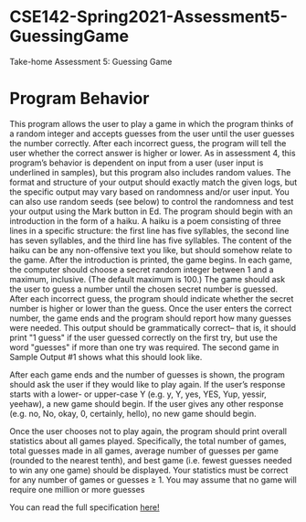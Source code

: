 # CSE142-Spring2021-Assessment5-GuessingGame
Take-home Assessment 5: Guessing Game

# Program Behavior
This program allows the user to play a game in which the program thinks of a random integer and accepts guesses from the user until the user guesses the number correctly. After each incorrect guess, the program will tell the user whether the correct answer is higher or lower. As in assessment 4, this program’s behavior is dependent on input from a user (user input is underlined in samples), but this program also includes random values. The format and structure of your output should exactly match the given logs, but the specific output may vary based on randomness and/or user input. You can also use random seeds (see below) to control the randomness and test your output using the Mark button in Ed. The program should begin with an introduction in the form of a haiku. A haiku is a poem consisting of three lines in a specific structure: the first line has five syllables, the second line has seven syllables, and the third line has five syllables. The content of the haiku can be any non-offensive text you like, but should somehow relate to the game. After the introduction is printed, the game begins. In each game, the computer should choose a secret random integer between 1 and a maximum, inclusive. (The default maximum is 100.) The game should ask the user to guess a number until the chosen secret number is guessed. After each incorrect guess, the program should indicate whether the secret number is higher or lower than the guess. Once the user enters the correct number, the game ends and the program should report how many guesses were needed. This output should be grammatically correct– that is, it should print "1 guess" if the user guessed correctly on the first try, but use the word "guesses" if more than one try was required. The second game in Sample Output #1 shows what this should look like.

After each game ends and the number of guesses is shown, the program should ask the user if they would like to play again. If the user’s response starts with a lower- or upper-case Y (e.g. y, Y, yes, YES, Yup, yessir, yeehaw), a new game should begin. If the user gives any other response (e.g. no, No, okay, 0, certainly, hello), no new game should begin.

Once the user chooses not to play again, the program should print overall statistics about all games played. Specifically, the total number of games, total guesses made in all games, average number of guesses per game (rounded to the nearest tenth), and best game (i.e. fewest guesses needed to win any one game) should be displayed. Your statistics must be correct for any number of games or guesses ≥ 1. You may assume that no game will require one million or more guesses

You can read the full specification [here!](https://courses.cs.washington.edu/courses/cse142/21sp/files/assessments/a5/a5.pdf)
